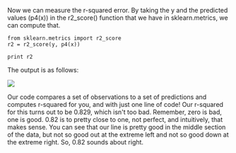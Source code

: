 Now we can measure the r-squared error. By taking the y and the predicted values (p4(x)) in the r2_score() function that we have in sklearn.metrics, we can compute that.

```
from sklearn.metrics import r2_score
r2 = r2_score(y, p4(x))

print r2
```

The output is as follows:

![](https://github.com/fenago/katacoda-scenarios/raw/master/datascience-machine-learning/datascience-machine-learning-chapter-04/9-0.png)

Our code compares a set of observations to a set of predictions and computes r-squared for you, and with just one line of code! Our r-squared for this turns out to be 0.829, which isn't too bad. Remember, zero is bad, one is good. 0.82 is to pretty close to one, not perfect, and intuitively, that makes sense. You can see that our line is pretty good in the middle section of the data, but not so good out at the extreme left and not so good down at the extreme right. So, 0.82 sounds about right.

